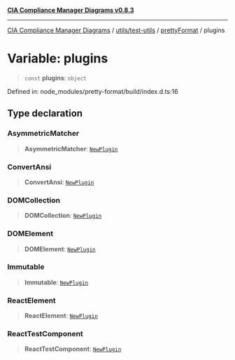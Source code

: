 [**CIA Compliance Manager Diagrams v0.8.3**](../../../../../README.md)

***

[CIA Compliance Manager Diagrams](../../../../../modules.md) / [utils/test-utils](../../../README.md) / [prettyFormat](../README.md) / plugins

# Variable: plugins

> `const` **plugins**: `object`

Defined in: node\_modules/pretty-format/build/index.d.ts:16

## Type declaration

### AsymmetricMatcher

> **AsymmetricMatcher**: [`NewPlugin`](../type-aliases/NewPlugin.md)

### ConvertAnsi

> **ConvertAnsi**: [`NewPlugin`](../type-aliases/NewPlugin.md)

### DOMCollection

> **DOMCollection**: [`NewPlugin`](../type-aliases/NewPlugin.md)

### DOMElement

> **DOMElement**: [`NewPlugin`](../type-aliases/NewPlugin.md)

### Immutable

> **Immutable**: [`NewPlugin`](../type-aliases/NewPlugin.md)

### ReactElement

> **ReactElement**: [`NewPlugin`](../type-aliases/NewPlugin.md)

### ReactTestComponent

> **ReactTestComponent**: [`NewPlugin`](../type-aliases/NewPlugin.md)
